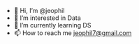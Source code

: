 - 👋 Hi, I’m @jeophil
- 👀 I’m interested in Data
- 🌱 I’m currently learning DS
- 📫 How to reach me jeophil7@gmail.com

<!---
jeophil/jeophil is a ✨ special ✨ repository because its `README.md` (this file) appears on your GitHub profile.
You can click the Preview link to take a look at your changes.
--->
